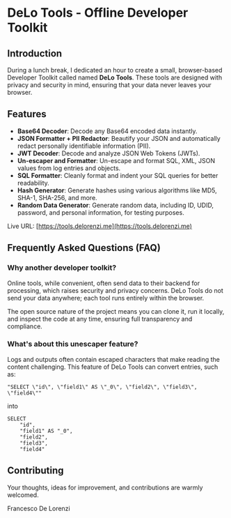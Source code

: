# DeLo Tools - Offline Developer Toolkit

## Introduction

During a lunch break, I dedicated an hour to create a small, browser-based Developer Toolkit called named **DeLo Tools**. These tools are designed with privacy and security in mind, ensuring that your data never leaves your browser.

## Features

- **Base64 Decoder**: Decode any Base64 encoded data instantly.
- **JSON Formatter + PII Redactor**: Beautify your JSON and automatically redact personally identifiable information (PII).
- **JWT Decoder**: Decode and analyze JSON Web Tokens (JWTs).
- **Un-escaper and Formatter**: Un-escape and format SQL, XML, JSON values from log entries and objects.
- **SQL Formatter**: Cleanly format and indent your SQL queries for better readability.
- **Hash Generator**:  Generate hashes using various algorithms like MD5, SHA-1, SHA-256, and more.
- **Random Data Generator**: Generate random data, including ID, UDID, password, and personal information, for testing purposes.

Live URL: [https://tools.delorenzi.me](https://tools.delorenzi.me)

## Frequently Asked Questions (FAQ)

### Why another developer toolkit?

Online tools, while convenient, often send data to their backend for processing, which raises security and privacy concerns. DeLo Tools do not send your data anywhere; each tool runs entirely within the browser.

The open source nature of the project means you can clone it, run it locally, and inspect the code at any time, ensuring full transparency and compliance.

### What's  about this unescaper feature?

Logs and outputs often contain escaped characters that make reading the content challenging.
This feature of DeLo Tools can convert entries, such as:
```
"SELECT \"id\", \"field1\" AS \"_0\", \"field2\", \"field3\", \"field4\""
```

into
```
SELECT
    "id",
    "field1" AS "_0",
    "field2",
    "field3",
    "field4"
```

## Contributing

Your thoughts, ideas for improvement, and contributions are warmly welcomed.

Francesco De Lorenzi
